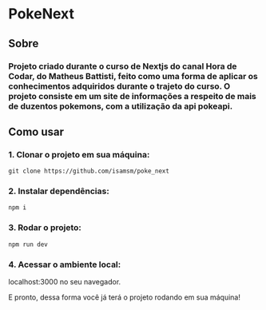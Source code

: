 # PokeNext 

## Sobre

### Projeto criado durante o curso de Nextjs do canal Hora de Codar, do Matheus Battisti, feito como uma forma de aplicar os conhecimentos adquiridos durante o trajeto do curso. O projeto consiste em um site de informações a respeito de mais de duzentos pokemons, com a utilização da api pokeapi.

## Como usar

### 1. Clonar o projeto em sua máquina:

```
git clone https://github.com/isamsm/poke_next
```

### 2. Instalar dependências:

```
npm i
```

### 3. Rodar o projeto:

```
npm run dev
```

### 4. Acessar o ambiente local:

localhost:3000 no seu navegador.

E pronto, dessa forma você já terá o projeto rodando em sua máquina!

